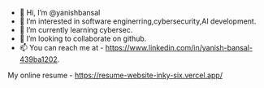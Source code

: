 - 👋 Hi, I’m @yanishbansal
- 👀 I’m interested in software enginerring,cybersecurity,AI development.
- 🌱 I’m currently learning cybersec.
- 💞️ I’m looking to collaborate on github.
- 📫 You can reach me at - https://www.linkedin.com/in/yanish-bansal-439ba1202.

My online resume - https://resume-website-inky-six.vercel.app/
<!---
yanishbansal/yanishbansal is a ✨ special ✨ repository because its `README.md` (this file) appears on your GitHub profile.
You can click the Preview link to take a look at your changes.
--->
